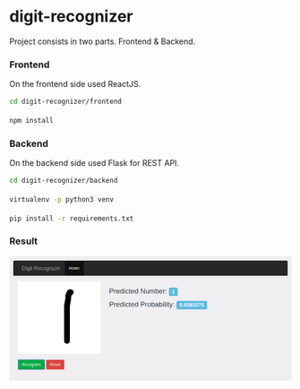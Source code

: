 # digit-recognizer

Project consists in two parts. Frontend & Backend. 

### Frontend

On the frontend side used ReactJS. 

```sh
cd digit-recognizer/frontend

npm install
```

### Backend

On the backend side used Flask for REST API. 

```sh
cd digit-recognizer/backend

virtualenv -p python3 venv

pip install -r requirements.txt

```


### Result

![Digit Recognizer](https://github.com/Isabek/digit-recognizer/blob/master/screen.png)
